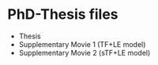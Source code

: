 # PhD-Thesis files
- Thesis
- Supplementary Movie 1 (TF+LE model)
- Supplementary Movie 2 (sTF+LE model)
